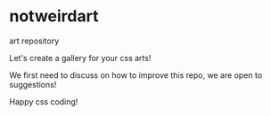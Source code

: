 # notweirdart
art repository

Let's create a gallery for your css arts! 

We first need to discuss on how to improve this repo, we are open to suggestions!

Happy css coding!
